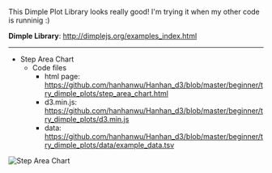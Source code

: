 This Dimple Plot Library looks really good! I'm trying it when my other code is runninig :)

<b>Dimple Library</b>: http://dimplejs.org/examples_index.html

*******************************************************************

* Step Area Chart
  * Code files
    * html page: https://github.com/hanhanwu/Hanhan_d3/blob/master/beginner/try_dimple_plots/step_area_chart.html
    * d3.min.js: https://github.com/hanhanwu/Hanhan_d3/blob/master/beginner/try_dimple_plots/d3.min.js
    * data: https://github.com/hanhanwu/Hanhan_d3/blob/master/beginner/try_dimple_plots/data/example_data.tsv

![Step Area Chart](https://github.com/hanhanwu/Hanhan_d3/blob/master/beginner/try_dimple_plots/step_area_chart.png)
